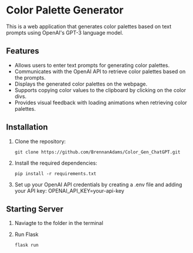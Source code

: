 # Color Palette Generator

This is a web application that generates color palettes based on text prompts using OpenAI's GPT-3 language model.

## Features

- Allows users to enter text prompts for generating color palettes.
- Communicates with the OpenAI API to retrieve color palettes based on the prompts.
- Displays the generated color palettes on the webpage.
- Supports copying color values to the clipboard by clicking on the color divs.
- Provides visual feedback with loading animations when retrieving color palettes.

## Installation

1. Clone the repository:

   ```shell
   git clone https://github.com/BrennanAdams/Color_Gen_ChatGPT.git

2. Install the required dependencies:
    ```shell
    pip install -r requirements.txt

3. Set up your OpenAI API credentials by creating a .env file and adding your API key:
    OPENAI_API_KEY=your-api-key

## Starting Server

1. Naviagte to the folder in the terminal 

2. Run Flask 
   ```shell
   flask run
